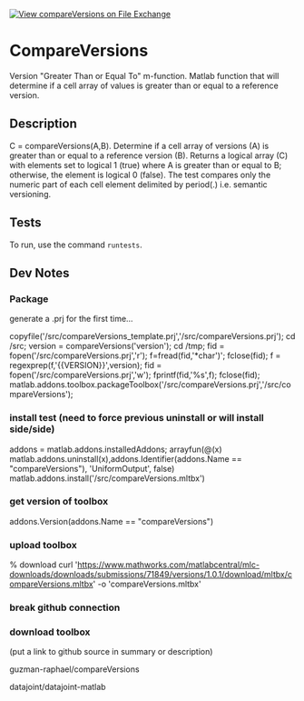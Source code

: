 [![View compareVersions on File Exchange](https://www.mathworks.com/matlabcentral/images/matlab-file-exchange.svg)](https://www.mathworks.com/matlabcentral/fileexchange/71849-compareversions)

# CompareVersions

Version "Greater Than or Equal To" m-function.
Matlab function that will determine if a cell array of values is greater than or equal to a reference version.


## Description

C = compareVersions(A,B). 
Determine if a cell array of versions (A) is greater than or equal to a reference version (B). 
Returns a logical array (C) with elements set to logical 1 (true) where A is greater than or equal to B; otherwise, the element is logical 0 (false). The test compares only the numeric part of each cell element delimited by period(.) i.e. semantic versioning.


## Tests

To run, use the command `runtests`.

## Dev Notes

### Package

generate a .prj for the first time...

copyfile('/src/compareVersions_template.prj','/src/compareVersions.prj');
cd /src;
version = compareVersions('version');
cd /tmp;
fid  = fopen('/src/compareVersions.prj','r');
f=fread(fid,'*char')';
fclose(fid);
f = regexprep(f,'{{VERSION}}',version);
fid  = fopen('/src/compareVersions.prj','w');
fprintf(fid,'%s',f);
fclose(fid);
matlab.addons.toolbox.packageToolbox('/src/compareVersions.prj','/src/compareVersions');

### install test (need to force previous uninstall or will install side/side)

addons = matlab.addons.installedAddons;
arrayfun(@(x) matlab.addons.uninstall(x),addons.Identifier(addons.Name == "compareVersions"), 'UniformOutput', false)
matlab.addons.install('/src/compareVersions.mltbx')

### get version of toolbox

addons.Version(addons.Name == "compareVersions")


### upload toolbox

% download
curl 'https://www.mathworks.com/matlabcentral/mlc-downloads/downloads/submissions/71849/versions/1.0.1/download/mltbx/compareVersions.mltbx' -o 'compareVersions.mltbx'


### break github connection

### download toolbox

(put a link to github source in summary or description)

guzman-raphael/compareVersions


datajoint/datajoint-matlab
